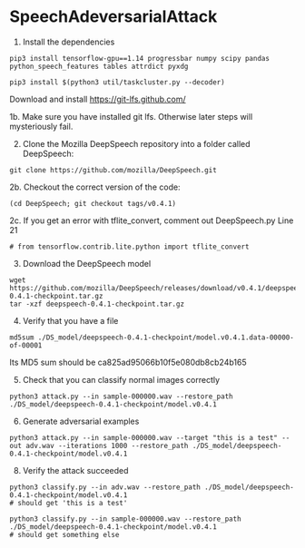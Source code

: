 # SpeechAdeversarialAttack

1. Install the dependencies

```
pip3 install tensorflow-gpu==1.14 progressbar numpy scipy pandas python_speech_features tables attrdict pyxdg

pip3 install $(python3 util/taskcluster.py --decoder)
```

Download and install
https://git-lfs.github.com/

1b. Make sure you have installed git lfs. Otherwise later steps will mysteriously fail.

2. Clone the Mozilla DeepSpeech repository into a folder called DeepSpeech:

```
git clone https://github.com/mozilla/DeepSpeech.git
```

2b. Checkout the correct version of the code:

```
(cd DeepSpeech; git checkout tags/v0.4.1)
```

2c. If you get an error with tflite_convert, comment out DeepSpeech.py Line 21
```
# from tensorflow.contrib.lite.python import tflite_convert
```

3. Download the DeepSpeech model

```
wget https://github.com/mozilla/DeepSpeech/releases/download/v0.4.1/deepspeech-0.4.1-checkpoint.tar.gz
tar -xzf deepspeech-0.4.1-checkpoint.tar.gz
```

4. Verify that you have a file 
```
md5sum ./DS_model/deepspeech-0.4.1-checkpoint/model.v0.4.1.data-00000-of-00001
```
Its MD5 sum should be
ca825ad95066b10f5e080db8cb24b165

5. Check that you can classify normal images correctly

```
python3 attack.py --in sample-000000.wav --restore_path ./DS_model/deepspeech-0.4.1-checkpoint/model.v0.4.1
```

6. Generate adversarial examples

```
python3 attack.py --in sample-000000.wav --target "this is a test" --out adv.wav --iterations 1000 --restore_path ./DS_model/deepspeech-0.4.1-checkpoint/model.v0.4.1
```

8. Verify the attack succeeded

```
python3 classify.py --in adv.wav --restore_path ./DS_model/deepspeech-0.4.1-checkpoint/model.v0.4.1
# should get 'this is a test'

python3 classify.py --in sample-000000.wav --restore_path ./DS_model/deepspeech-0.4.1-checkpoint/model.v0.4.1
# should get something else
```
